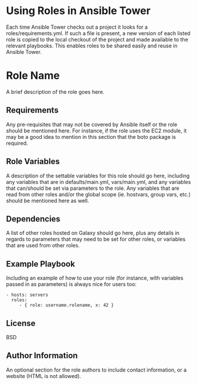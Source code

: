 Using Roles in Ansible Tower
============================
Each time Ansible Tower checks out a project it looks for a roles/requirements.yml. 
If such a file is present, a new version of each listed role is copied to the local checkout of the project and made available to the relevant playbooks.
This enables roles to be shared easily and reuse in Ansible Tower.

Role Name
=========
A brief description of the role goes here.

Requirements
------------
Any pre-requisites that may not be covered by Ansible itself or the role should be mentioned here. 
For instance, if the role uses the EC2 module, it may be a good idea to mention in this section that the boto package is required.

Role Variables
--------------
A description of the settable variables for this role should go here, including any variables that are in defaults/main.yml, vars/main.yml, and any variables that can/should be set via parameters to the role. 
Any variables that are read from other roles and/or the global scope (ie. hostvars, group vars, etc.) should be mentioned here as well.

Dependencies
------------
A list of other roles hosted on Galaxy should go here, plus any details in regards to parameters that may need to be set for other roles, or variables that are used from other roles.

Example Playbook
----------------

Including an example of how to use your role (for instance, with variables passed in as parameters) is always nice for users too:

    - hosts: servers
      roles:
         - { role: username.rolename, x: 42 }

License
-------
BSD

Author Information
------------------
An optional section for the role authors to include contact information, or a website (HTML is not allowed).
